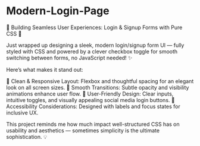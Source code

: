 # Modern-Login-Page

🚀 Building Seamless User Experiences: Login & Signup Forms with Pure CSS 🎨

Just wrapped up designing a sleek, modern login/signup form UI — fully styled with CSS and powered by a clever checkbox toggle for smooth switching between forms, no JavaScript needed! ✨

Here’s what makes it stand out:

🔹 Clean & Responsive Layout: Flexbox and thoughtful spacing for an elegant look on all screen sizes.
🔹 Smooth Transitions: Subtle opacity and visibility animations enhance user flow.
🔹 User-Friendly Design: Clear inputs, intuitive toggles, and visually appealing social media login buttons.
🔹 Accessibility Considerations: Designed with labels and focus states for inclusive UX.

This project reminds me how much impact well-structured CSS has on usability and aesthetics — sometimes simplicity is the ultimate sophistication. 💡
